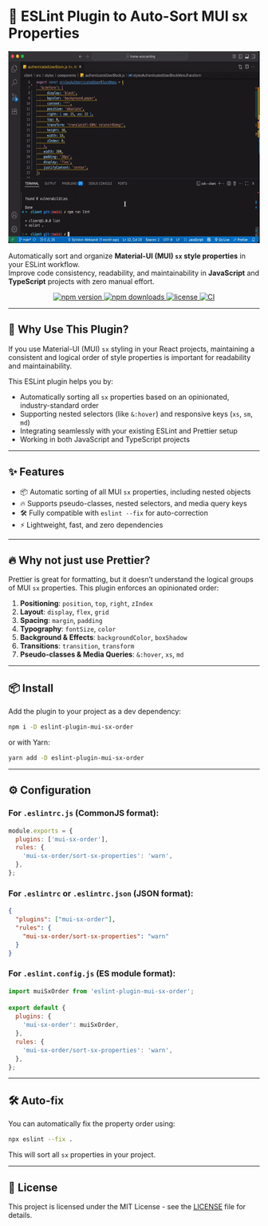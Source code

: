# 🚀 ESLint Plugin to Auto-Sort MUI sx Properties

<p align="center">
  <img width="576" height="384" src="./assets/demo.gif" alt="Demo GIF showing sorting sx properties automatically">
</p>

Automatically sort and organize **Material-UI (MUI) `sx` style properties** in your ESLint workflow.  
Improve code consistency, readability, and maintainability in **JavaScript** and **TypeScript** projects with zero manual effort.

<p align="center">
  <a href="https://www.npmjs.com/package/eslint-plugin-mui-sx-order">
    <img src="https://img.shields.io/npm/v/eslint-plugin-mui-sx-order" alt="npm version" />
  </a>
  <a href="https://www.npmjs.com/package/eslint-plugin-mui-sx-order">
    <img src="https://img.shields.io/npm/dm/eslint-plugin-mui-sx-order" alt="npm downloads" />
  </a>
  <a href="./LICENSE">
    <img src="https://img.shields.io/npm/l/eslint-plugin-mui-sx-order" alt="license" />
  </a>
  <a href="https://github.com/sytnikovzp/eslint-plugin-mui-sx-order/actions">
    <img src="https://img.shields.io/github/actions/workflow/status/sytnikovzp/eslint-plugin-mui-sx-order/release-please.yml?branch=main" alt="CI" />
  </a>
</p>

---

## 🌟 Why Use This Plugin?

If you use Material-UI (MUI) `sx` styling in your React projects, maintaining a consistent and logical order of style properties is important for readability and maintainability.

This ESLint plugin helps you by:

- Automatically sorting all `sx` properties based on an opinionated, industry-standard order
- Supporting nested selectors (like `&:hover`) and responsive keys (`xs`, `sm`, `md`)
- Integrating seamlessly with your existing ESLint and Prettier setup
- Working in both JavaScript and TypeScript projects

---

## ✨ Features

- 📦 Automatic sorting of all MUI `sx` properties, including nested objects
- 🔥 Supports pseudo-classes, nested selectors, and media query keys
- 🛠 Fully compatible with `eslint --fix` for auto-correction
- ⚡ Lightweight, fast, and zero dependencies

---

## 🔥 Why not just use Prettier?

Prettier is great for formatting, but it doesn’t understand the logical groups of MUI `sx` properties.
This plugin enforces an opinionated order:

1. **Positioning**: `position`, `top`, `right`, `zIndex`
2. **Layout**: `display`, `flex`, `grid`
3. **Spacing**: `margin`, `padding`
4. **Typography**: `fontSize`, `color`
5. **Background & Effects**: `backgroundColor`, `boxShadow`
6. **Transitions**: `transition`, `transform`
7. **Pseudo-classes & Media Queries**: `&:hover`, `xs`, `md`

---

## 📦 Install

Add the plugin to your project as a dev dependency:

```bash
npm i -D eslint-plugin-mui-sx-order
```

or with Yarn:

```bash
yarn add -D eslint-plugin-mui-sx-order
```

---

## ⚙️ Configuration

### For `.eslintrc.js` (CommonJS format):

```js
module.exports = {
  plugins: ['mui-sx-order'],
  rules: {
    'mui-sx-order/sort-sx-properties': 'warn',
  },
};
```

### For `.eslintrc` or `.eslintrc.json` (JSON format):

```json
{
  "plugins": ["mui-sx-order"],
  "rules": {
    "mui-sx-order/sort-sx-properties": "warn"
  }
}
```

### For `.eslint.config.js` (ES module format):

```js
import muiSxOrder from 'eslint-plugin-mui-sx-order';

export default {
  plugins: {
    'mui-sx-order': muiSxOrder,
  },
  rules: {
    'mui-sx-order/sort-sx-properties': 'warn',
  },
};
```

---

## 🛠 Auto-fix

You can automatically fix the property order using:

```bash
npx eslint --fix .
```

This will sort all `sx` properties in your project.

---

## 📜 License

This project is licensed under the MIT License - see the [LICENSE](./LICENSE) file for details.
